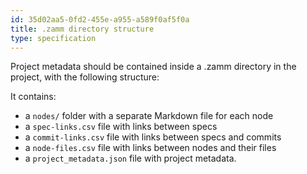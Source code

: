 ```yaml
---
id: 35d02aa5-0fd2-455e-a955-a589f0af5f0a
title: .zamm directory structure
type: specification
---
```


Project metadata should be contained inside a .zamm directory in the project, with the following structure:

It contains:
- a `nodes/` folder with a separate Markdown file for each node
- a `spec-links.csv` file with links between specs
- a `commit-links.csv` file with links between specs and commits
- a `node-files.csv` file with links between nodes and their files
- a `project_metadata.json` file with project metadata.
